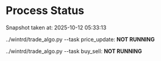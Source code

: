 # Process Status

Snapshot taken at: 2025-10-12 05:33:13

../wintrd/trade_algo.py --task price_update: **NOT RUNNING**

../wintrd/trade_algo.py --task buy_sell: **NOT RUNNING**

